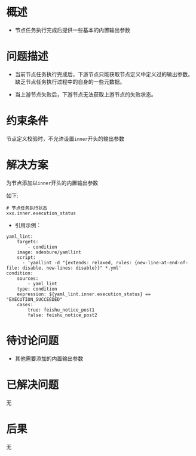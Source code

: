 
# 概述

* 节点任务执行完成后提供一些基本的内置输出参数

# 问题描述

* 当前节点任务执行完成后，下游节点只能获取节点定义中定义过的输出参数。缺乏节点任务执行过程中的自身的一些元数据。

* 当上游节点失败后，下游节点无法获取上游节点的失败状态。

# 约束条件

节点定义校验时，不允许设置`inner`开头的输出参数

# 解决方案

为节点添加以`inner`开头的内置输出参数

如下:
```
# 节点任务执行状态
xxx.inner.execution_status

```

* 引用示例：
```
yaml_lint:
    targets:
        - condition
    image: sdesbure/yamllint
    script: 
      - 'yamllint -d "{extends: relaxed, rules: {new-line-at-end-of-file: disable, new-lines: disable}}" *.yml'
condition:
    sources:
        - yaml_lint
    type: condition
    expression: ${yaml_lint.inner.execution_status} == "EXECUTION_SUCCEEDED"
    cases:
        true: feishu_notice_post1
        false: feishu_notice_post2
```

# 待讨论问题

* 其他需要添加的内置输出参数

# 已解决问题

无

# 后果

无